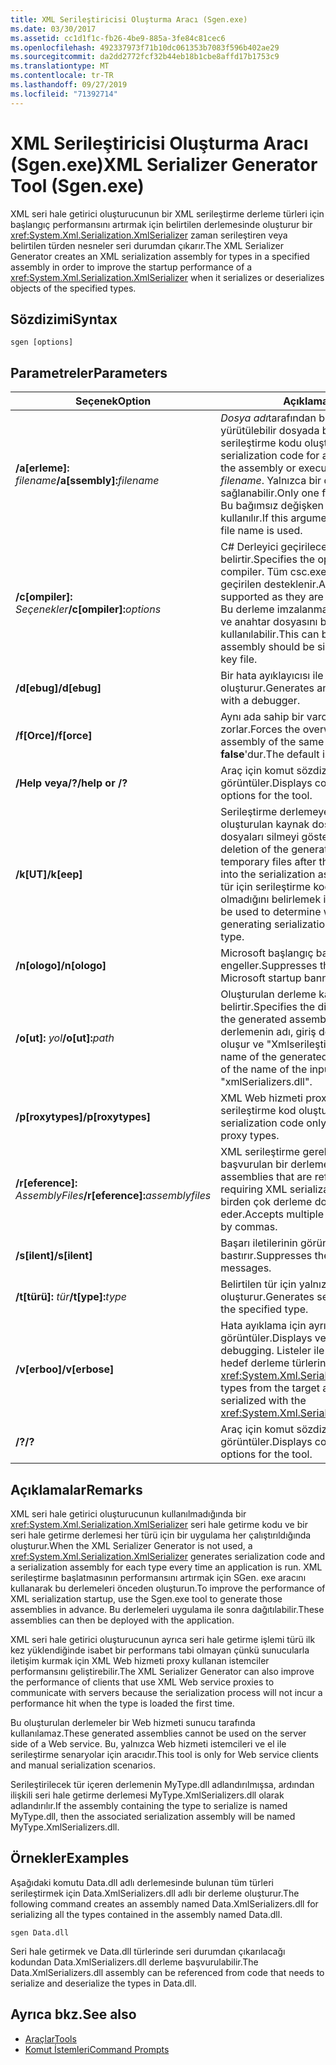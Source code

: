 ```yaml
---
title: XML Serileştiricisi Oluşturma Aracı (Sgen.exe)
ms.date: 03/30/2017
ms.assetid: cc1d1f1c-fb26-4be9-885a-3fe84c81cec6
ms.openlocfilehash: 492337973f71b10dc061353b7083f596b402ae29
ms.sourcegitcommit: da2dd2772fcf32b44eb18b1cbe8affd17b1753c9
ms.translationtype: MT
ms.contentlocale: tr-TR
ms.lasthandoff: 09/27/2019
ms.locfileid: "71392714"
---
```

# <a name="xml-serializer-generator-tool-sgenexe"></a><span data-ttu-id="a2810-102">XML Serileştiricisi Oluşturma Aracı (Sgen.exe)</span><span class="sxs-lookup"><span data-stu-id="a2810-102">XML Serializer Generator Tool (Sgen.exe)</span></span>
<span data-ttu-id="a2810-103">XML seri hale getirici oluşturucunun bir XML serileştirme derleme türleri için başlangıç performansını artırmak için belirtilen derlemesinde oluşturur bir <xref:System.Xml.Serialization.XmlSerializer> zaman serileştiren veya belirtilen türden nesneler seri durumdan çıkarır.</span><span class="sxs-lookup"><span data-stu-id="a2810-103">The XML Serializer Generator creates an XML serialization assembly for types in a specified assembly in order to improve the startup performance of a <xref:System.Xml.Serialization.XmlSerializer> when it serializes or deserializes objects of the specified types.</span></span>  
  
## <a name="syntax"></a><span data-ttu-id="a2810-104">Sözdizimi</span><span class="sxs-lookup"><span data-stu-id="a2810-104">Syntax</span></span>  
  
```console  
sgen [options]  
```  
  
## <a name="parameters"></a><span data-ttu-id="a2810-105">Parametreler</span><span class="sxs-lookup"><span data-stu-id="a2810-105">Parameters</span></span>  
  
|<span data-ttu-id="a2810-106">Seçenek</span><span class="sxs-lookup"><span data-stu-id="a2810-106">Option</span></span>|<span data-ttu-id="a2810-107">Açıklama</span><span class="sxs-lookup"><span data-stu-id="a2810-107">Description</span></span>|  
|------------|-----------------|  
|<span data-ttu-id="a2810-108">**/a\[erleme\]:** _filename_</span><span class="sxs-lookup"><span data-stu-id="a2810-108">**/a\[ssembly\]:**_filename_</span></span>|<span data-ttu-id="a2810-109">*Dosya adı*tarafından belirtilen derlemede veya yürütülebilir dosyada bulunan tüm türler için serileştirme kodu oluşturur.</span><span class="sxs-lookup"><span data-stu-id="a2810-109">Generates serialization code for all the types contained in the assembly or executable specified by *filename*.</span></span> <span data-ttu-id="a2810-110">Yalnızca bir dosya adı sağlanabilir.</span><span class="sxs-lookup"><span data-stu-id="a2810-110">Only one file name can be provided.</span></span> <span data-ttu-id="a2810-111">Bu bağımsız değişken yinelenir, son dosya adı kullanılır.</span><span class="sxs-lookup"><span data-stu-id="a2810-111">If this argument is repeated, the last file name is used.</span></span>|  
|<span data-ttu-id="a2810-112">**/c\[ompiler\]:** _Seçenekler_</span><span class="sxs-lookup"><span data-stu-id="a2810-112">**/c\[ompiler\]:**_options_</span></span>|<span data-ttu-id="a2810-113">C# Derleyici geçirilecek seçeneklerini belirtir.</span><span class="sxs-lookup"><span data-stu-id="a2810-113">Specifies the options to pass to the C# compiler.</span></span> <span data-ttu-id="a2810-114">Tüm csc.exe seçenekleri için derleyici geçirilen desteklenir.</span><span class="sxs-lookup"><span data-stu-id="a2810-114">All csc.exe options are supported as they are passed to the compiler.</span></span> <span data-ttu-id="a2810-115">Bu derleme imzalanması gerektiğini belirtmek ve anahtar dosyasını belirtmek için kullanılabilir.</span><span class="sxs-lookup"><span data-stu-id="a2810-115">This can be used to specify that the assembly should be signed and to specify the key file.</span></span>|  
|<span data-ttu-id="a2810-116">**/d\[ebug\]**</span><span class="sxs-lookup"><span data-stu-id="a2810-116">**/d\[ebug\]**</span></span>|<span data-ttu-id="a2810-117">Bir hata ayıklayıcısı ile kullanılan bir görüntü oluşturur.</span><span class="sxs-lookup"><span data-stu-id="a2810-117">Generates an image that can be used with a debugger.</span></span>|  
|<span data-ttu-id="a2810-118">**/f\[Orce\]**</span><span class="sxs-lookup"><span data-stu-id="a2810-118">**/f\[orce\]**</span></span>|<span data-ttu-id="a2810-119">Aynı ada sahip bir varolan derlemenin üzerine zorlar.</span><span class="sxs-lookup"><span data-stu-id="a2810-119">Forces the overwriting of an existing assembly of the same name.</span></span> <span data-ttu-id="a2810-120">Varsayılan değer **false**'dur.</span><span class="sxs-lookup"><span data-stu-id="a2810-120">The default is **false**.</span></span>|  
|<span data-ttu-id="a2810-121">**/Help veya/?**</span><span class="sxs-lookup"><span data-stu-id="a2810-121">**/help or /?**</span></span>|<span data-ttu-id="a2810-122">Araç için komut sözdizimini ve seçenekleri görüntüler.</span><span class="sxs-lookup"><span data-stu-id="a2810-122">Displays command syntax and options for the tool.</span></span>|  
|<span data-ttu-id="a2810-123">**/k\[UT\]**</span><span class="sxs-lookup"><span data-stu-id="a2810-123">**/k\[eep\]**</span></span>|<span data-ttu-id="a2810-124">Serileştirme derlemeye derlenen sonra oluşturulan kaynak dosyaların ve diğer geçici dosyaları silmeyi göstermez.</span><span class="sxs-lookup"><span data-stu-id="a2810-124">Suppresses the deletion of the generated source files and other temporary files after they have been compiled into the serialization assembly.</span></span> <span data-ttu-id="a2810-125">Bu araç belirli bir tür için serileştirme kod oluşturmak olup olmadığını belirlemek için kullanılabilir.</span><span class="sxs-lookup"><span data-stu-id="a2810-125">This can be used to determine whether the tool is generating serialization code for a particular type.</span></span>|  
|<span data-ttu-id="a2810-126">**/n\[ologo\]**</span><span class="sxs-lookup"><span data-stu-id="a2810-126">**/n\[ologo\]**</span></span>|<span data-ttu-id="a2810-127">Microsoft başlangıç başlığı görüntülenmesini engeller.</span><span class="sxs-lookup"><span data-stu-id="a2810-127">Suppresses the display of the Microsoft startup banner.</span></span>|  
|<span data-ttu-id="a2810-128">**/o\[ut\]:** _yol_</span><span class="sxs-lookup"><span data-stu-id="a2810-128">**/o\[ut\]:**_path_</span></span>|<span data-ttu-id="a2810-129">Oluşturulan derleme kaydedileceği dizini belirtir.</span><span class="sxs-lookup"><span data-stu-id="a2810-129">Specifies the directory in which to save the generated assembly.</span></span> <span data-ttu-id="a2810-130">**Note:**  Oluşturulan derlemenin adı, giriş derlemesinin adından oluşur ve "Xmlserileştiriciler. dll".</span><span class="sxs-lookup"><span data-stu-id="a2810-130">**Note:**  The name of the generated assembly is composed of the name of the input assembly plus "xmlSerializers.dll".</span></span>|  
|<span data-ttu-id="a2810-131">**/p\[roxytypes\]**</span><span class="sxs-lookup"><span data-stu-id="a2810-131">**/p\[roxytypes\]**</span></span>|<span data-ttu-id="a2810-132">XML Web hizmeti proxy türleri için yalnızca serileştirme kod oluşturur.</span><span class="sxs-lookup"><span data-stu-id="a2810-132">Generates serialization code only for the XML Web service proxy types.</span></span>|  
|<span data-ttu-id="a2810-133">**/r\[eference\]:** _AssemblyFiles_</span><span class="sxs-lookup"><span data-stu-id="a2810-133">**/r\[eference\]:**_assemblyfiles_</span></span>|<span data-ttu-id="a2810-134">XML serileştirme gerektiren türleri tarafından başvurulan bir derleme belirtir.</span><span class="sxs-lookup"><span data-stu-id="a2810-134">Specifies the assemblies that are referenced by the types requiring XML serialization.</span></span> <span data-ttu-id="a2810-135">Virgülle ayrılmış birden çok derleme dosyaları kabul eder.</span><span class="sxs-lookup"><span data-stu-id="a2810-135">Accepts multiple assembly files separated by commas.</span></span>|  
|<span data-ttu-id="a2810-136">**/s\[ilent\]**</span><span class="sxs-lookup"><span data-stu-id="a2810-136">**/s\[ilent\]**</span></span>|<span data-ttu-id="a2810-137">Başarı iletilerinin görüntülenmesini bastırır.</span><span class="sxs-lookup"><span data-stu-id="a2810-137">Suppresses the display of success messages.</span></span>|  
|<span data-ttu-id="a2810-138">**/t\[türü\]:** _tür_</span><span class="sxs-lookup"><span data-stu-id="a2810-138">**/t\[ype\]:**_type_</span></span>|<span data-ttu-id="a2810-139">Belirtilen tür için yalnızca serileştirme kod oluşturur.</span><span class="sxs-lookup"><span data-stu-id="a2810-139">Generates serialization code only for the specified type.</span></span>|  
|<span data-ttu-id="a2810-140">**/v\[erboo\]**</span><span class="sxs-lookup"><span data-stu-id="a2810-140">**/v\[erbose\]**</span></span>|<span data-ttu-id="a2810-141">Hata ayıklama için ayrıntılı çıktı görüntüler.</span><span class="sxs-lookup"><span data-stu-id="a2810-141">Displays verbose output for debugging.</span></span> <span data-ttu-id="a2810-142">Listeler ile seri hale getirilemiyor hedef derleme türlerinden <xref:System.Xml.Serialization.XmlSerializer>.</span><span class="sxs-lookup"><span data-stu-id="a2810-142">Lists types from the target assembly that cannot be serialized with the <xref:System.Xml.Serialization.XmlSerializer>.</span></span>|  
|<span data-ttu-id="a2810-143">**/?**</span><span class="sxs-lookup"><span data-stu-id="a2810-143">**/?**</span></span>|<span data-ttu-id="a2810-144">Araç için komut sözdizimini ve seçenekleri görüntüler.</span><span class="sxs-lookup"><span data-stu-id="a2810-144">Displays command syntax and options for the tool.</span></span>|  
  
## <a name="remarks"></a><span data-ttu-id="a2810-145">Açıklamalar</span><span class="sxs-lookup"><span data-stu-id="a2810-145">Remarks</span></span>  
 <span data-ttu-id="a2810-146">XML seri hale getirici oluşturucunun kullanılmadığında bir <xref:System.Xml.Serialization.XmlSerializer> seri hale getirme kodu ve bir seri hale getirme derlemesi her türü için bir uygulama her çalıştırıldığında oluşturur.</span><span class="sxs-lookup"><span data-stu-id="a2810-146">When the XML Serializer Generator is not used, a <xref:System.Xml.Serialization.XmlSerializer> generates serialization code and a serialization assembly for each type every time an application is run.</span></span> <span data-ttu-id="a2810-147">XML serileştirme başlatmasının performansını artırmak için SGen. exe aracını kullanarak bu derlemeleri önceden oluşturun.</span><span class="sxs-lookup"><span data-stu-id="a2810-147">To improve the performance of XML serialization startup, use the Sgen.exe tool to generate those assemblies in advance.</span></span> <span data-ttu-id="a2810-148">Bu derlemeleri uygulama ile sonra dağıtılabilir.</span><span class="sxs-lookup"><span data-stu-id="a2810-148">These assemblies can then be deployed with the application.</span></span>  
  
 <span data-ttu-id="a2810-149">XML seri hale getirici oluşturucunun ayrıca seri hale getirme işlemi türü ilk kez yüklendiğinde isabet bir performans tabi olmayan çünkü sunucularla iletişim kurmak için XML Web hizmeti proxy kullanan istemciler performansını geliştirebilir.</span><span class="sxs-lookup"><span data-stu-id="a2810-149">The XML Serializer Generator can also improve the performance of clients that use XML Web service proxies to communicate with servers because the serialization process will not incur a performance hit when the type is loaded the first time.</span></span>  
  
 <span data-ttu-id="a2810-150">Bu oluşturulan derlemeler bir Web hizmeti sunucu tarafında kullanılamaz.</span><span class="sxs-lookup"><span data-stu-id="a2810-150">These generated assemblies cannot be used on the server side of a Web service.</span></span> <span data-ttu-id="a2810-151">Bu, yalnızca Web hizmeti istemcileri ve el ile serileştirme senaryolar için aracıdır.</span><span class="sxs-lookup"><span data-stu-id="a2810-151">This tool is only for Web service clients and manual serialization scenarios.</span></span>  
  
 <span data-ttu-id="a2810-152">Serileştirilecek tür içeren derlemenin MyType.dll adlandırılmışsa, ardından ilişkili seri hale getirme derlemesi MyType.XmlSerializers.dll olarak adlandırılır.</span><span class="sxs-lookup"><span data-stu-id="a2810-152">If the assembly containing the type to serialize is named MyType.dll, then the associated serialization assembly will be named MyType.XmlSerializers.dll.</span></span>  
  
## <a name="examples"></a><span data-ttu-id="a2810-153">Örnekler</span><span class="sxs-lookup"><span data-stu-id="a2810-153">Examples</span></span>  
 <span data-ttu-id="a2810-154">Aşağıdaki komutu Data.dll adlı derlemesinde bulunan tüm türleri serileştirmek için Data.XmlSerializers.dll adlı bir derleme oluşturur.</span><span class="sxs-lookup"><span data-stu-id="a2810-154">The following command creates an assembly named Data.XmlSerializers.dll for serializing all the types contained in the assembly named Data.dll.</span></span>  
  
```console  
sgen Data.dll   
```  
  
 <span data-ttu-id="a2810-155">Seri hale getirmek ve Data.dll türlerinde seri durumdan çıkarılacağı kodundan Data.XmlSerializers.dll derleme başvurulabilir.</span><span class="sxs-lookup"><span data-stu-id="a2810-155">The Data.XmlSerializers.dll assembly can be referenced from code that needs to serialize and deserialize the types in Data.dll.</span></span>  
  
## <a name="see-also"></a><span data-ttu-id="a2810-156">Ayrıca bkz.</span><span class="sxs-lookup"><span data-stu-id="a2810-156">See also</span></span>

- [<span data-ttu-id="a2810-157">Araçlar</span><span class="sxs-lookup"><span data-stu-id="a2810-157">Tools</span></span>](../../../docs/framework/tools/index.md)
- [<span data-ttu-id="a2810-158">Komut İstemleri</span><span class="sxs-lookup"><span data-stu-id="a2810-158">Command Prompts</span></span>](../../../docs/framework/tools/developer-command-prompt-for-vs.md)
